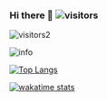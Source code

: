 ### Hi there 👋 ![visitors](https://visitor-badge.glitch.me/badge?page_id=pure-peace.pure-peace)

![visitors2](http://antzuhl.cn:4000/get/@pure-peace.readme)

![info](https://github-readme-stats.vercel.app/api?username=pure-peace&show_icons=true&count_private=true&hide=prs&theme=vue)

[![Top Langs](https://github-readme-stats.vercel.app/api/top-langs/?username=pure-peace&layout=compact&card_width=445&custom_title=🌡️%20Used%20Languages&langs_count=10)](https://github.com/pure-peace/pure-peace)

[![wakatime stats](https://github-readme-stats.vercel.app/api/wakatime?username=PurePeace)](https://github.com/pure-peace/pure-peace)
